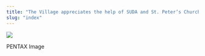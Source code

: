 ```yaml
---
title: "The Village appreciates the help of SUDA and St. Peter’s Church – SUDA"
slug: "index"
---
```


[![](/wp-content/2011/12/55-300x225.jpg)](/wp-content/2011/12/55.jpg)

PENTAX Image